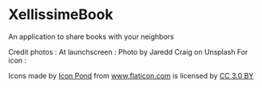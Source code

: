 # XellissimeBook
An application to share books with your neighbors

Credit photos : At launchscreen : Photo by Jaredd Craig on Unsplash
                For icon : <div>Icons made by <a href="https://www.flaticon.es/autores/popcorns-arts" title="Icon Pond">Icon Pond</a> from <a href="https://www.flaticon.es/" 			    title="Flaticon">www.flaticon.com</a> is licensed by <a href="http://creativecommons.org/licenses/by/3.0/" 			    title="Creative Commons BY 3.0" target="_blank">CC 3.0 BY</a></div>

